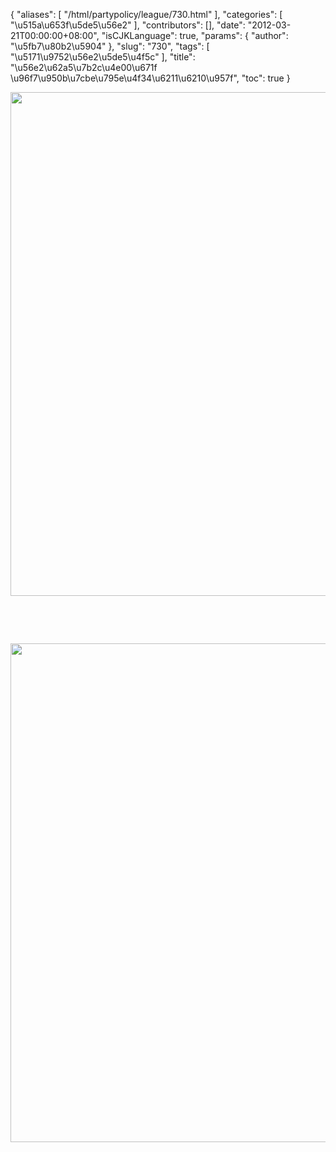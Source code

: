 {
    "aliases": [
        "/html/partypolicy/league/730.html"
    ],
    "categories": [
        "\u515a\u653f\u5de5\u56e2"
    ],
    "contributors": [],
    "date": "2012-03-21T00:00:00+08:00",
    "isCJKLanguage": true,
    "params": {
        "author": "\u5fb7\u80b2\u5904"
    },
    "slug": "730",
    "tags": [
        "\u5171\u9752\u56e2\u5de5\u4f5c"
    ],
    "title": "\u56e2\u62a5\u7b2c\u4e00\u671f \u96f7\u950b\u7cbe\u795e\u4f34\u6211\u6210\u957f",
    "toc": true
}


<img
    src="https://cdn.tfls.online/mirror/full/7c351808e898ef6ad5b5d4d5a7d409a8bac66277.jpg"
    style="display:block;margin-left:auto;margin-right:auto;"
    decoding="async"
    fetchpriority="auto"
    loading="lazy"
    height="806"
    width="600"
/>




  




  





<img
    src="https://cdn.tfls.online/mirror/full/8de6b7064c5b63aad01fcb1346d42087db96f9b0.jpg"
    style="display:block;margin-left:auto;margin-right:auto;"
    decoding="async"
    fetchpriority="auto"
    loading="lazy"
    height="798"
    width="600"
/>


